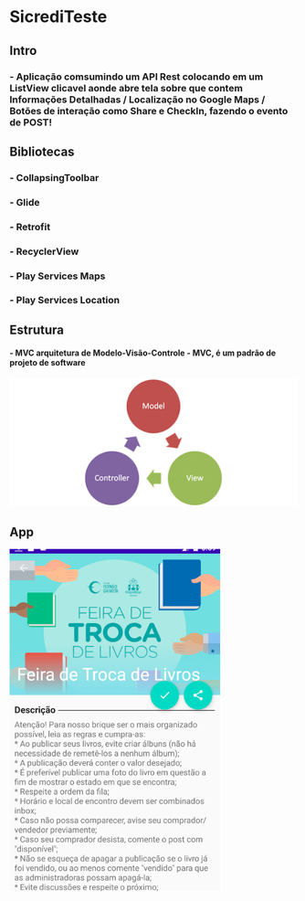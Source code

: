 # SicrediTeste 

## Intro

### - Aplicação comsumindo um API Rest colocando em um ListView clicavel aonde abre tela sobre que contem Informações Detalhadas / Localização no Google Maps / Botões de interação como Share e CheckIn, fazendo o evento de POST!

## Bibliotecas
### - CollapsingToolbar
### - Glide
### - Retrofit
### - RecyclerView
### - Play Services Maps
### - Play Services Location

## Estrutura
#### - MVC arquitetura de Modelo-Visão-Controle - MVC, é um padrão de projeto de software
![MVC Logo](https://github.com/DaviPazzinis/SicrediTeste/blob/master/app/src/main/res/imagem/mvc.png)

## App
![APP Logo](https://github.com/DaviPazzinis/SicrediTeste/blob/master/app/src/main/res/imagem/running.png)


